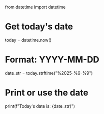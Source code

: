 from datetime import datetime

# Get today's date
today = datetime.now()

# Format: YYYY-MM-DD
date_str = today.strftime("%2025-%9-%9")

# Print or use the date
print(f"Today's date is: {date_str}")
